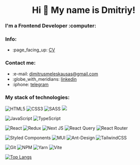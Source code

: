 <h1 align="center">Hi 👋 My name is Dmitriy!</h1>
<h3>I'm a Frontend Developer :computer:</h3>

<h3>Info:</h3>
<ul>
  <li>:page_facing_up: <a href='https://docs.google.com/document/d/1zAFl5OjQKbYHxi6nC0qBIV1XbiYje089FT2CnngGyJk/edit?usp=drive_link' target='blank'>CV</a></li>
</ul>

<h3>Contact me:</h3>
<ul>
  <li>:e-mail: <a href='https://www.google.com/intl/ru/gmail/about/' target='blank'>dimitrusmeleskausas@gmail.com</a></li>
  <li>:globe_with_meridians: <a href='https://www.linkedin.com/in/dmitriy-meleshko-7034672b2/' target='blank'>linkedin</a></li>
  <li>:iphone:  <a href='https://telegram.me/dimitrusmeleskausas' target='blank'>telegram</a></li>
</ul>


<h3>My stack of technologies:</h3>

![HTML5](https://img.shields.io/badge/html5-%23E34F26.svg?style=for-the-badge&logo=html5&logoColor=white)
![CSS3](https://img.shields.io/badge/css3-%231572B6.svg?style=for-the-badge&logo=css3&logoColor=white)
![SASS](https://img.shields.io/badge/SASS-hotpink.svg?style=for-the-badge&logo=SASS&logoColor=white)
<img src="https://img.shields.io/badge/scssmodules-pink?style=for-the-badge&logo=cssmodules&logoColor=black"/>


![JavaScript](https://img.shields.io/badge/javascript-%23323330.svg?style=for-the-badge&logo=javascript&logoColor=%23F7DF1E)
![TypeScript](https://img.shields.io/badge/typescript-%23007ACC.svg?style=for-the-badge&logo=typescript&logoColor=white)

![React](https://img.shields.io/badge/react-%2320232a.svg?style=for-the-badge&logo=react&logoColor=%2361DAFB)
![Redux](https://img.shields.io/badge/redux-%23593d88.svg?style=for-the-badge&logo=redux&logoColor=white)
![Next JS](https://img.shields.io/badge/Next-black?style=for-the-badge&logo=next.js&logoColor=white)
![React Query](https://img.shields.io/badge/-React%20Query-FF4154?style=for-the-badge&logo=react%20query&logoColor=white)
![React Router](https://img.shields.io/badge/React_Router-CA4245?style=for-the-badge&logo=react-router&logoColor=white)


![Styled Components](https://img.shields.io/badge/styled--components-DB7093?style=for-the-badge&logo=styled-components&logoColor=white)
![MUI](https://img.shields.io/badge/MUI-%230081CB.svg?style=for-the-badge&logo=mui&logoColor=white)
![Ant-Design](https://img.shields.io/badge/-AntDesign-%230170FE?style=for-the-badge&logo=ant-design&logoColor=white)
![TailwindCSS](https://img.shields.io/badge/tailwindcss-%2338B2AC.svg?style=for-the-badge&logo=tailwind-css&logoColor=white)


![Git](https://img.shields.io/badge/git-%23F05033.svg?style=for-the-badge&logo=git&logoColor=white)
![NPM](https://img.shields.io/badge/NPM-%23CB3837.svg?style=for-the-badge&logo=npm&logoColor=white)
![Yarn](https://img.shields.io/badge/yarn-%232C8EBB.svg?style=for-the-badge&logo=yarn&logoColor=white)
![Vite](https://img.shields.io/badge/vite-%23646CFF.svg?style=for-the-badge&logo=vite&logoColor=white)


[![Top Langs](https://github-readme-stats.vercel.app/api/top-langs/?username=MeleshkoDmitriy&layout=donut)](https://github.com/anuraghazra/github-readme-stats)


